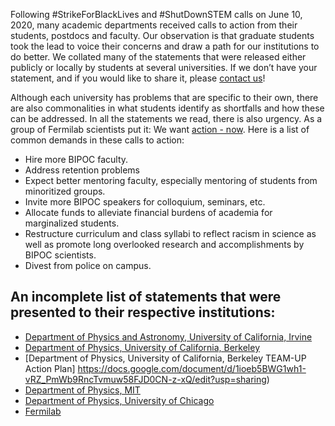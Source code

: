 Following #StrikeForBlackLives and #ShutDownSTEM calls on June 10, 2020, many academic departments received calls to action from their students, postdocs and faculty. Our observation is that graduate students took the lead to voice their concerns and draw a path for our institutions to do better. We collated many of the statements that were released either publicly or locally by students at several universities. If we don’t have your statement, and if you would like to share it, please [contact us](mailto:paarcoalition@gmail.com)! 

Although each university has problems that are specific to their own, there are also commonalities in what students identify as shortfalls and how these can be addressed. In all the statements we read, there is also urgency. As a group of Fermilab scientists put it: We want [action - now](https://changenowphysics.com/). Here is a list of common demands in these calls to action: 

* Hire more BIPOC faculty. 
* Address retention problems
* Expect better mentoring faculty, especially mentoring of students from minoritized groups.
* Invite more BIPOC speakers for colloquium, seminars, etc. 
* Allocate funds to alleviate financial burdens of academia for marginalized students. 
* Restructure curriculum and class syllabi to reflect racism in science as well as promote long overlooked research and accomplishments by BIPOC scientists. 
* Divest from police on campus. 

An incomplete list of statements that were presented to their respective institutions: 
---------------

* [Department of Physics and Astronomy, University of California, Irvine](https://drive.google.com/file/d/1hYs47ONiDIMEzjzxzzsfEUlFflgSr5j7/view?usp=sharing)
* [Department of Physics, University of California, Berkeley](https://ucbphysicsjuneteenthletter.com/)
* [Department of Physics, University of California, Berkeley TEAM-UP Action Plan] https://docs.google.com/document/d/1ioeb5BWG1wh1-vRZ_PmWb9RncTvmuw58FJD0CN-z-xQ/edit?usp=sharing)
* [Department of Physics, MIT](https://drive.google.com/file/d/1OhIwECHYrDtqRrrQ0R6Fc7NubjeySxnZ/view?usp=sharing)
* [Department of Physics, University of Chicago](https://drive.google.com/file/d/1OhIwECHYrDtqRrrQ0R6Fc7NubjeySxnZ/view?usp=sharing) 
* [Fermilab](https://changenowphysics.com/)
